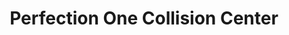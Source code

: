 ---
title: "Perfection One Collision Center"
url: /chillicothe/perfection-one-collision-center/
shop: car repair
---